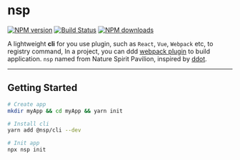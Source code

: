 # nsp
[![NPM version](https://img.shields.io/npm/v/@nsp/cli.svg?style=flat)](https://npmjs.org/package/@nsp/cli)
[![Build Status](https://img.shields.io/travis/barryyan/@nsp/cli.svg?style=flat)](https://travis-ci.org/barryyan/nsp)
[![NPM downloads](https://img.shields.io/npm/dm/@nsp/cli.svg?style=flat)](https://npmjs.org/package/@nsp/cli)

A lightweight **cli** for you use plugin, such as `React`, `Vue`, `Webpack` etc, to registry command, In a project, you can ddd [webpack plugin](https://github.com/BarryYan/nsp/tree/master/packages/plugin-webpack) to build application. `nsp` named from Nature Spirit Pavilion,  inspired by [ddot](https://github.com/Jetsly/ddot).

---

## Getting Started
```bash
# Create app
mkdir myApp && cd myApp && yarn init

# Install cli
yarn add @nsp/cli --dev

# Init app
npx nsp init

```

